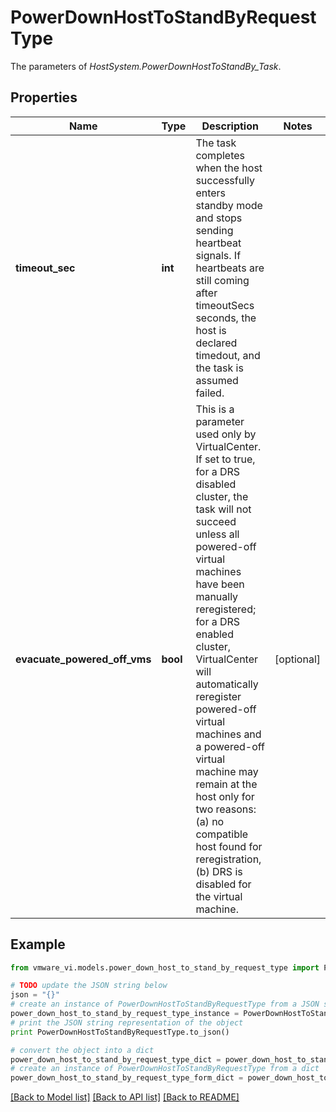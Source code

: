 # PowerDownHostToStandByRequestType

The parameters of *HostSystem.PowerDownHostToStandBy_Task*. 

## Properties
Name | Type | Description | Notes
------------ | ------------- | ------------- | -------------
**timeout_sec** | **int** | The task completes when the host successfully enters standby mode and stops sending heartbeat signals. If heartbeats are still coming after timeoutSecs seconds, the host is declared timedout, and the task is assumed failed.  | 
**evacuate_powered_off_vms** | **bool** | This is a parameter used only by VirtualCenter. If set to true, for a DRS disabled cluster, the task will not succeed unless all powered-off virtual machines have been manually reregistered; for a DRS enabled cluster, VirtualCenter will automatically reregister powered-off virtual machines and a powered-off virtual machine may remain at the host only for two reasons: (a) no compatible host found for reregistration, (b) DRS is disabled for the virtual machine.  | [optional] 

## Example

```python
from vmware_vi.models.power_down_host_to_stand_by_request_type import PowerDownHostToStandByRequestType

# TODO update the JSON string below
json = "{}"
# create an instance of PowerDownHostToStandByRequestType from a JSON string
power_down_host_to_stand_by_request_type_instance = PowerDownHostToStandByRequestType.from_json(json)
# print the JSON string representation of the object
print PowerDownHostToStandByRequestType.to_json()

# convert the object into a dict
power_down_host_to_stand_by_request_type_dict = power_down_host_to_stand_by_request_type_instance.to_dict()
# create an instance of PowerDownHostToStandByRequestType from a dict
power_down_host_to_stand_by_request_type_form_dict = power_down_host_to_stand_by_request_type.from_dict(power_down_host_to_stand_by_request_type_dict)
```
[[Back to Model list]](../README.md#documentation-for-models) [[Back to API list]](../README.md#documentation-for-api-endpoints) [[Back to README]](../README.md)


